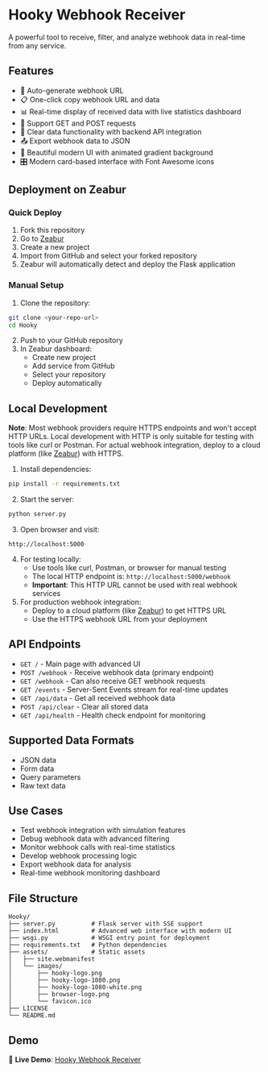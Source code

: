 # Hooky Webhook Receiver
A powerful tool to receive, filter, and analyze webhook data in real-time from any service.

## Features
- 🔗 Auto-generate webhook URL
- 📋 One-click copy webhook URL and data
- 📊 Real-time display of received data with live statistics dashboard  
- 🔄 Support GET and POST requests
- 🧹 Clear data functionality with backend API integration
- 📤 Export webhook data to JSON
- 🎨 Beautiful modern UI with animated gradient background
- 🎛️ Modern card-based interface with Font Awesome icons

## Deployment on Zeabur
### Quick Deploy
1. Fork this repository
2. Go to [Zeabur](https://zeabur.com/referral?referralCode=stelladai1028)
3. Create a new project
4. Import from GitHub and select your forked repository
5. Zeabur will automatically detect and deploy the Flask application

### Manual Setup
1. Clone the repository:
```bash
git clone <your-repo-url>
cd Hooky
```
2. Push to your GitHub repository
3. In Zeabur dashboard:
   - Create new project
   - Add service from GitHub
   - Select your repository
   - Deploy automatically

## Local Development
**Note**: Most webhook providers require HTTPS endpoints and won't accept HTTP URLs. Local development with HTTP is only suitable for testing with tools like curl or Postman. For actual webhook integration, deploy to a cloud platform (like [Zeabur](https://zeabur.com/referral?referralCode=stelladai1028)) with HTTPS.
1. Install dependencies:
```bash
pip install -r requirements.txt
```
2. Start the server:
```bash
python server.py
```
3. Open browser and visit:
```
http://localhost:5000
```
4. For testing locally:
   - Use tools like curl, Postman, or browser for manual testing
   - The local HTTP endpoint is: `http://localhost:5000/webhook`
   - **Important**: This HTTP URL cannot be used with real webhook services
5. For production webhook integration:
   - Deploy to a cloud platform (like [Zeabur](https://zeabur.com/referral?referralCode=stelladai1028)) to get HTTPS URL
   - Use the HTTPS webhook URL from your deployment

## API Endpoints
- `GET /` - Main page with advanced UI
- `POST /webhook` - Receive webhook data (primary endpoint)
- `GET /webhook` - Can also receive GET webhook requests  
- `GET /events` - Server-Sent Events stream for real-time updates
- `GET /api/data` - Get all received webhook data
- `POST /api/clear` - Clear all stored data
- `GET /api/health` - Health check endpoint for monitoring

## Supported Data Formats
- JSON data
- Form data
- Query parameters
- Raw text data

## Use Cases
- Test webhook integration with simulation features
- Debug webhook data with advanced filtering
- Monitor webhook calls with real-time statistics
- Develop webhook processing logic
- Export webhook data for analysis
- Real-time webhook monitoring dashboard

## File Structure
```
Hooky/
├── server.py          # Flask server with SSE support
├── index.html         # Advanced web interface with modern UI
├── wsgi.py            # WSGI entry point for deployment
├── requirements.txt   # Python dependencies  
├── assets/            # Static assets
│   ├── site.webmanifest
│   └── images/
│       ├── hooky-logo.png
│       ├── hooky-logo-1080.png
│       ├── hooky-logo-1080-white.png
│       ├── browser-logo.png
│       └── favicon.ico
├── LICENSE
└── README.md
```

## Demo
🚀 **Live Demo**: [Hooky Webhook Receiver](https://hooky.zeabur.app/)

